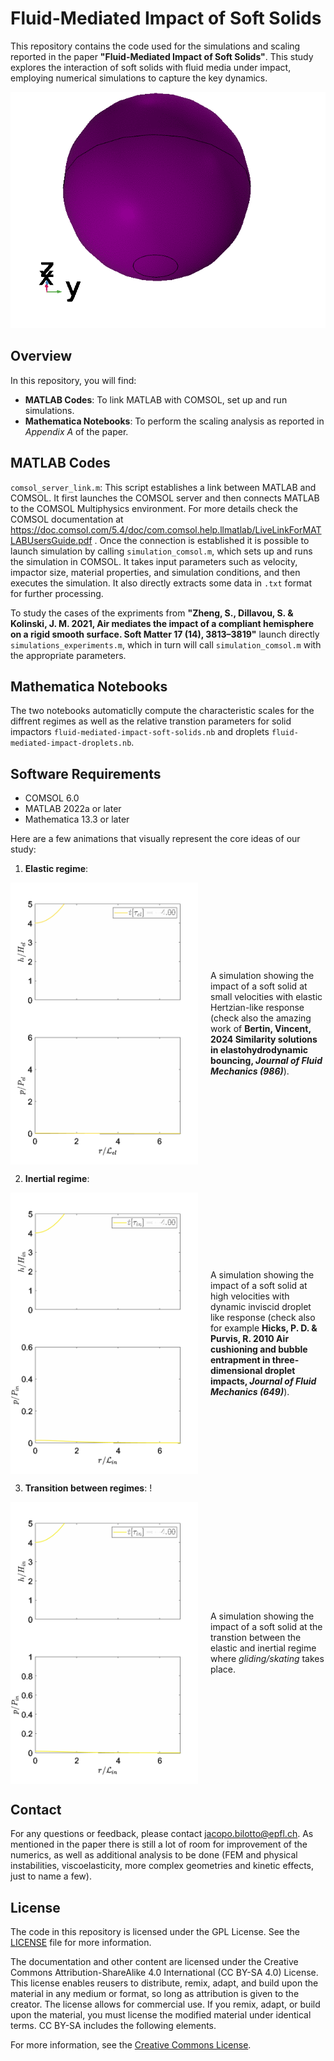 # Fluid-Mediated Impact of Soft Solids

This repository contains the code used for the simulations and scaling reported in the paper **"Fluid-Mediated Impact of Soft Solids"**. This study explores the interaction of soft solids with fluid media under impact, employing numerical simulations to capture the key dynamics. 

![Main Concept Animation](ball_impact_cushioned.gif)

## Overview

In this repository, you will find:

- **MATLAB Codes**: To link MATLAB with COMSOL, set up and run simulations.
- **Mathematica Notebooks**: To perform the scaling analysis as reported in *Appendix A* of the paper.


## MATLAB Codes

`comsol_server_link.m`: This script establishes a link between MATLAB and COMSOL. It first launches the COMSOL server and then connects MATLAB to the COMSOL Multiphysics environment.
For more details check the COMSOL documentation at https://doc.comsol.com/5.4/doc/com.comsol.help.llmatlab/LiveLinkForMATLABUsersGuide.pdf .
Once the connection is established it is possible to launch simulation by calling `simulation_comsol.m`, which sets up and runs the simulation in COMSOL. It takes input parameters such as velocity, impactor size, material properties, and simulation conditions, and then executes the simulation. It also directly extracts some data in `.txt` format for further processing.

To study the cases of the expriments from **"Zheng, S., Dillavou, S. & Kolinski, J. M. 2021, Air mediates the impact of a compliant hemisphere on a rigid smooth surface. Soft Matter 17 (14), 3813–3819"** launch directly `simulations_experiments.m`, which in turn will call `simulation_comsol.m` with the appropriate parameters.


## Mathematica Notebooks

The two notebooks automaticlly compute the characteristic scales for the diffrent regimes as well as the relative transtion parameters for solid impactors `fluid-mediated-impact-soft-solids.nb` and droplets `fluid-mediated-impact-droplets.nb`.


## Software Requirements

- COMSOL 6.0
- MATLAB 2022a or later
- Mathematica 13.3 or later

Here are a few animations that visually represent the core ideas of our study:

1. **Elastic regime**: 
<div style="display: flex; align-items: center;">
  <img src="animated_plot_phi_0_1_more_steps.gif" alt="Elastic regime" width="300" style="margin-right: 20px;">
  <p>
    A simulation showing the impact of a soft solid at small velocities with elastic Hertzian-like response 
    (check also the amazing work of <strong>Bertin, Vincent, 2024 Similarity solutions in elastohydrodynamic bouncing, 
    <em>Journal of Fluid Mechanics (986)</em></strong>).
  </p>
</div>


2. **Inertial regime**:
<div style="display: flex; align-items: center;">
  <img src="animated_plot_phi_10_more_steps.gif" alt="Elastic regime" width="300" style="margin-right: 20px;">
  <p>
    A simulation showing the impact of a soft solid at high velocities with dynamic inviscid droplet like response (check also for example  <strong>Hicks, P. D. & Purvis, R. 2010 Air cushioning and bubble entrapment in three-dimensional droplet impacts, <em>Journal of Fluid Mechanics (649)</em></strong>).
  </p>
</div>


3. **Transition between regimes**: !
<div style="display: flex; align-items: center;">
  <img src="animated_plot_phi_4_more_steps.gif" alt="Elastic regime" width="300" style="margin-right: 20px;">
  <p>
    A simulation showing the impact of a soft solid at the transtion between the elastic and inertial regime where <em>gliding/skating</em> takes place.
  </p>
</div>


## Contact

For any questions or feedback, please contact jacopo.bilotto@epfl.ch.
As mentioned in the paper there is still a lot of room for improvement of the numerics, as well as additional analysis to be done (FEM and physical instabilities, viscoelasticity, more complex geometries and kinetic effects, just to name a few).

## License

The code in this repository is licensed under the GPL License. See the [LICENSE](LICENSE) file for more information.

The documentation and other content are licensed under the Creative Commons Attribution-ShareAlike 4.0 International (CC BY-SA 4.0) License. This license enables reusers to distribute, remix, adapt, and build upon the material in any medium or format, so long as attribution is given to the creator. The license allows for commercial use. If you remix, adapt, or build upon the material, you must license the modified material under identical terms. CC BY-SA includes the following elements.

For more information, see the [Creative Commons License](https://creativecommons.org/licenses/by-sa/4.0/).

